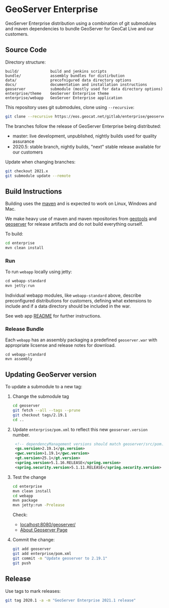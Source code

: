 # GeoServer Enterprise

GeoServer Enterprise distribution using a combination of git submodules and maven dependencies to bundle GeoServer for GeoCat Live and our customers.

## Source Code

Directory structure:

```
build/              build and jenkins scripts
bundle/             assembly bundles for distirbution
data/               precofnigured data directory options
docs/               documentation and installation instructions
geoserver           submodule (mostly used for data directory options)
enterprise/theme    GeoServer Enterprise theme
enterprise/webapp   GeoServer Enterprise application
```

This repository uses git submodules, clone using ``--recursive``:

```bash
git clone --recursive https://eos.geocat.net/gitlab/enterprise/geoserver-enterprise.git
```

The branches follow the release of GeoServer Enterprise being distributed:

* master: live development, unpublished, nightly builds used for quality assurance
* 2020.5: stable branch, nightly builds, "next" stable release available for our customers

Update when changing branches:

```bash
git checkout 2021.x
git submodule update --remote
```

## Build Instructions

Building uses the [maven](https://maven.apache.org) and is expected to work on Linux, Windows and Mac.

We make heavy use of maven and maven repositories from [geotools](https://download.osgeo.org/webdav/geotools/) and [geoserver](https://repo.boundlessgeo.com/release/) for release artifacts and do not build everything ourself. 

To build:

```bash
cd enterprise
mvn clean install 
```
### Run

To run `webapp` locally using jetty:
```java
cd webapp-standard
mvn jetty:run
```

Individual webapp modules, like `webapp-standard` above, describe preconfigured distributions for customers, defining what extensions to include and if a data directory should be included in the war.

See web app [README](enterprise/webapp/README.md) for further instructions.

### Release Bundle

Each `webapp` has an assembly packaging a predefined `geoserver.war` with appropriate licsense and release notes for download.

```
cd webapp-standard
mvn assembly
```

## Updating GeoServer version

To update a submodule to a new tag:

1. Change the submodule tag

   ```bash
   cd geoserver
   git fetch --all --tags --prune
   git checkout tags/2.19.1
   cd ..
   ```

2. Update `enterprise/pom.xml` to reflect this new `geoserver.version` number.
   
   ```xml
    <!-- dependencyManagement versions should match geoserver/src/pom.xml -->
    <gs.version>2.19.1</gs.version>
    <gwc.version>1.19.1</gwc.version>
    <gt.version>25.1</gt.version>
    <spring.version>5.1.16.RELEASE</spring.version>
    <spring.security.version>5.1.11.RELEASE</spring.security.version>
   ```

3. Test the change
   
   ```bash
   cd enterprise
   mvn clean install
   cd webapp
   mvn package
   mvn jetty:run -Prelease
   ```
   
   Check:
   
   * [localhost:8080/geoserver/](http://localhost:8080/geoserver/)
   * [About Geoserver Page]( http://localhost:8080/geoserver/web/wicket/bookmarkable/org.geoserver.web.AboutGeoServerPage)
   
   
4. Commit the change:

   ```bash
   git add geoserver
   git add enterprise/pom.xml
   git commit -m "Update geoserver to 2.19.1"
   git push
   ```

## Release

Use tags to mark releases:

```bash
git tag 2020.1 -a -m "GeoServer Enterprise 2021.1 release"
```
